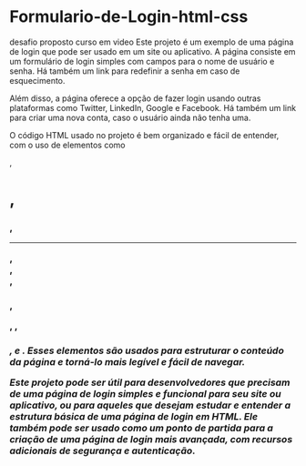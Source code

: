 # Formulario-de-Login-html-css
desafio proposto curso em video
Este projeto é um exemplo de uma página de login que pode ser usado em um site ou aplicativo. A página consiste em um formulário de login simples com campos para o nome de usuário e senha. Há também um link para redefinir a senha em caso de esquecimento.

Além disso, a página oferece a opção de fazer login usando outras plataformas como Twitter, LinkedIn, Google e Facebook. Há também um link para criar uma nova conta, caso o usuário ainda não tenha uma.

O código HTML usado no projeto é bem organizado e fácil de entender, com o uso de elementos como <main>, <h1>, <h3>, <hr>, <div>, <article>, <h4>, <p>, <img>, <h5>, e <a>. Esses elementos são usados para estruturar o conteúdo da página e torná-lo mais legível e fácil de navegar.

Este projeto pode ser útil para desenvolvedores que precisam de uma página de login simples e funcional para seu site ou aplicativo, ou para aqueles que desejam estudar e entender a estrutura básica de uma página de login em HTML. Ele também pode ser usado como um ponto de partida para a criação de uma página de login mais avançada, com recursos adicionais de segurança e autenticação.
